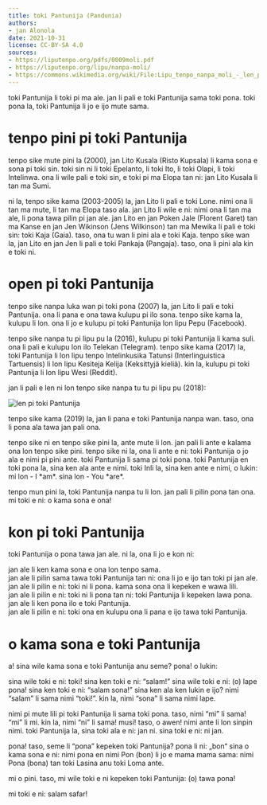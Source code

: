 ```yaml
---
title: toki Pantunija (Pandunia)
authors:
- jan Alonola
date: 2021-10-31
license: CC-BY-SA 4.0
sources:
- https://liputenpo.org/pdfs/0009moli.pdf
- https://liputenpo.org/lipu/nanpa-moli/
- https://commons.wikimedia.org/wiki/File:Lipu_tenpo_nanpa_moli_-_len_pi_toki_Pantunija.png
---
```


toki Pantunija li toki pi ma ale. jan li pali e toki Pantunija sama toki pona. toki pona la, toki Pantunija li jo e ijo mute sama.

# tenpo pini pi toki Pantunija

tenpo sike mute pini la (2000), jan Lito Kusala (Risto Kupsala) li kama sona e sona pi toki sin. toki sin ni li toki Epelanto, li toki Ito, li toki Olapi, li toki Intelinwa. ona li wile pali e toki sin, e toki pi ma Elopa tan ni: jan Lito Kusala li tan ma Sumi.

ni la, tenpo sike kama (2003-2005) la, jan Lito li pali e toki Lone. nimi ona li tan ma mute, li tan ma Elopa taso ala. jan Lito li wile e ni: nimi ona li tan ma ale, li pona tawa pilin pi jan ale. jan Lito en jan Poken Jale (Florent Garet) tan ma Kanse en jan Jen Wikinson (Jens Wilkinson) tan ma Mewika li pali e toki sin: toki Kaja (Gaia). taso, ona tu wan li pini ala e toki Kaja. tenpo sike wan la, jan Lito en jan Jen li pali e toki Pankaja (Pangaja). taso, ona li pini ala kin e toki ni.

# open pi toki Pantunija

tenpo sike nanpa luka wan pi toki pona (2007) la, jan Lito li pali e toki Pantunija. ona li pana e ona tawa kulupu pi ilo sona. tenpo sike kama la, kulupu li lon. ona li jo e kulupu pi toki Pantunija lon lipu Pepu (Facebook).

tenpo sike nanpa tu pi lipu pu la (2016), kulupu pi toki Pantunija li kama suli. ona li pali e kulupu lon ilo Telekan (Telegram). tenpo sike kama (2017) la, toki Pantunija li lon lipu tenpo Intelinkusika Tatunsi (Interlinguistica Tartuensis) li lon lipu Kesiteja Kelija (Keksittyjä kieliä). kin la, kulupu pi toki Pantunija li lon lipu Wesi (Reddit).

jan li pali e len ni lon tenpo sike nanpa tu tu pi lipu pu (2018):

![len pi toki Pantunija](https://upload.wikimedia.org/wikipedia/commons/f/f3/Lipu_tenpo_nanpa_moli_-_len_pi_toki_Pantunija.png)

tenpo sike kama (2019) la, jan li pana e toki Pantunija nanpa wan. taso, ona li pona ala tawa jan pali ona.

tenpo sike ni en tenpo sike pini la, ante mute li lon. jan pali li ante e kalama ona lon tenpo sike pini. tenpo sike ni la, ona li ante e ni: toki Pantunija o jo ala e nimi pi pini ante. toki Pantunija li sama pi toki pona. toki Pantunija en toki pona la, sina ken ala ante e nimi. toki Inli la, sina ken ante e nimi, o lukin: mi lon - I \*am\*. sina lon - You \*are\*.

tenpo mun pini la, toki Pantunija nanpa tu li lon. jan pali li pilin pona tan ona. mi toki e ni: o kama sona e ona!

# kon pi toki Pantunija

toki Pantunija o pona tawa jan ale. ni la, ona li jo e kon ni:

jan ale li ken kama sona e ona lon tenpo sama.  
jan ale li pilin sama tawa toki Pantunija tan ni: ona li jo e ijo tan toki pi jan ale.  
jan ale li pilin e ni: toki ni li pona. kama sona ona li kepeken e wawa lili.  
jan ale li pilin e ni: toki ni li pona tan ni: toki Pantunija li kepeken lawa pona.  
jan ale li ken pona ilo e toki Pantunija.  
jan ale li pilin e ni: toki ona en kulupu ona li pana e ijo tawa toki Pantunija.

# o kama sona e toki Pantunija

a! sina wile kama sona e toki Pantunija anu seme? pona! o lukin:

sina wile toki e ni: toki! sina ken toki e ni: “salam!” sina wile toki e ni: (o) lape pona! sina ken toki e ni: “salam sona!” sina ken ala ken lukin e ijo? nimi “salam” li sama nimi “toki!”. kin la, nimi “sona” li sama nimi lape.

nimi pi mute lili pi toki Pantunija li sama toki pona. taso, nimi “mi” li sama! “mi” li mi. kin la, nimi “ni” li sama! musi! taso, o awen! nimi ante li lon sinpin nimi. toki Pantunija la, sina toki ala e ni: jan ni. sina toki e ni: ni jan.

pona! taso, seme li “pona” kepeken toki Pantunija? pona li ni: „bon“ sina o kama sona e ni: nimi pona en nimi Pon (bon) li jo e mama mama sama: nimi Pona (bona) tan toki Lasina anu toki Loma ante.

mi o pini. taso, mi wile toki e ni kepeken toki Pantunija: (o) tawa pona!

mi toki e ni: salam safar!